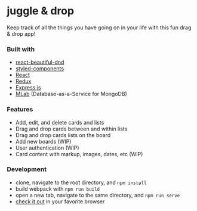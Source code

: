 # juggle & drop
Keep track of all the things you have going on in your life with this fun drag & drop app!

### Built with
* [react-beautiful-dnd](https://github.com/atlassian/react-beautiful-dnd)     
* [styled-components](https://www.styled-components.com/)     
* [React](https://github.com/facebook/react)
* [Redux](https://github.com/reduxjs/redux)
* [Express.js](https://github.com/expressjs)
* [MLab](https://mlab.com/) (Database-as-a-Service for MongoDB)

### Features
* Add, edit, and delete cards and lists
* Drag and drop cards between and within lists
* Drag and drop cards lists on the board
* Add new boards (WIP)
* User authentication (WIP)
* Card content with markup, images, dates, etc (WIP)

### Development
* clone, navigate to the root directory, and `npm install`
* build webpack with `npm run build`
* open a new tab, navigate to the same directory, and `npm run serve`
* [check it out](http://localhost:1738) in your favorite browser

